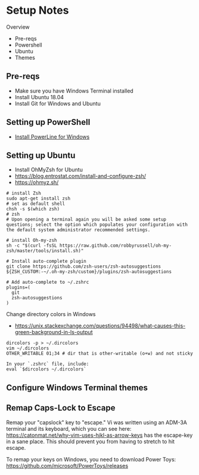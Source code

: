 # Setup Notes

Overview
* Pre-reqs
* Powershell
* Ubuntu
* Themes

## Pre-reqs

* Make sure you have Windows Terminal installed
* Install Ubuntu 18.04
* Install Git for Windows and Ubuntu

## Setting up PowerShell

* [Install PowerLine for Windows](https://docs.microsoft.com/en-us/windows/terminal/tutorials/powerline-setup)

## Setting up Ubuntu

* Install OhMyZsh for Ubuntu
* https://blog.entrostat.com/install-and-configure-zsh/
* https://ohmyz.sh/

```
# install Zsh
sudo apt-get install zsh
# set as default shell
chsh -s $(which zsh)
# zsh
# Upon opening a terminal again you will be asked some setup questions; select the option which populates your configuration with the default system administrator recommended settings.

# install Oh-my-zsh
sh -c "$(curl -fsSL https://raw.github.com/robbyrussell/oh-my-zsh/master/tools/install.sh)"

# Install auto-complete plugin
git clone https://github.com/zsh-users/zsh-autosuggestions ${ZSH_CUSTOM:-~/.oh-my-zsh/custom}/plugins/zsh-autosuggestions

# Add auto-complete to ~/.zshrc
plugins=(
  git
  zsh-autosuggestions
)
```

Change directory colors in Windows

* https://unix.stackexchange.com/questions/94498/what-causes-this-green-background-in-ls-output

```
dircolors -p > ~/.dircolors
vim ~/.dircolors
OTHER_WRITABLE 01;34 # dir that is other-writable (o+w) and not sticky

In your `.zshrc` file, include:
eval `$dircolors ~/.dircolors`
```

## Configure Windows Terminal themes

## Remap Caps-Lock to Escape

Remap your "capslock" key to "escape." Vi was written using an ADM-3A terminal and its keyboard, which you can see here: https://catonmat.net/why-vim-uses-hjkl-as-arrow-keys has the escape-key in a sane place. This should prevent you from having to stretch to hit escape.

To remap your keys on Windows, you need to download Power Toys: https://github.com/microsoft/PowerToys/releases




